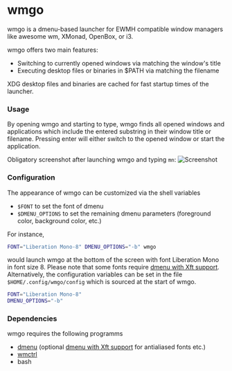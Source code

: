 # wmgo
wmgo is a dmenu-based launcher for EWMH compatible window 
managers like awesome wm, XMonad, OpenBox, or i3.

wmgo offers two main features:
* Switching to currently opened windows via matching
  the window's title
* Executing desktop files or binaries in $PATH via
  matching the filename

XDG desktop files and binaries are cached for fast 
startup times of the launcher.

### Usage
By opening wmgo and starting to type, wmgo finds all 
opened windows and applications which include the 
entered substring in their window title or filename.
Pressing enter will either switch to the opened 
window or start the application.

Obligatory screenshot after launching wmgo and typing `mn`:
![Screenshot](http://i.imgur.com/ZruYtmT.png)

### Configuration
The appearance of wmgo can be customized via 
the shell variables 
* `$FONT` to set the font of dmenu
* `$DMENU_OPTIONS` to set the remaining dmenu parameters
   (foreground color, background color, etc.)

For instance,
```bash
FONT="Liberation Mono-8" DMENU_OPTIONS="-b" wmgo
```
would launch wmgo at the bottom of the screen with font 
Liberation Mono in font size 8. Please note that some 
fonts require [dmenu with Xft support](http://tools.suckless.org/dmenu/patches/xft).
Alternatively, the configuration variables can be set
in the file `$HOME/.config/wmgo/config` which 
is sourced at the start of wmgo.
```bash
FONT="Liberation Mono-8"
DMENU_OPTIONS="-b"
```
### Dependencies
wmgo requires the following programms
* [dmenu](http://tools.suckless.org/dmenu/) 
  (optional [dmenu with Xft support](http://tools.suckless.org/dmenu/patches/xft)
  for antialiased fonts etc.)
* [wmctrl](http://tomas.styblo.name/wmctrl/)
* bash
